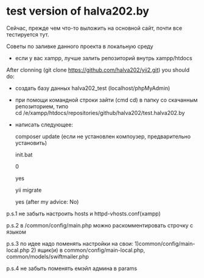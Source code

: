 # test version of halva202.by
Сейчас, прежде чем что-то выложить на основной сайт, почти все тестируется тут.

Советы по заливке данного проекта в локальную среду

- если у вас xampp, лучше залить репозиторий внутрь xampp/htdocs

After clonning (git clone  https://github.com/halva202/yii2.git) you should do:

- создать базу данных halva202_test (localhost/phpMyAdmin)

- при помощи командной строки зайти (cmd cd) в папку со скачанным репозиторием, типо  
cd /e/xampp/htdocs/repositories/github/halva202/test.halva202.by

- написать следующее:

	composer update (если не установлен компоузер, предварительно установить)

	init.bat

	0

	yes

	yii migrate

	yes (after my advice: No)




p.s.1 не забыть настроить hosts и httpd-vhosts.conf(xampp)

p.s.2 в /common/config/main.php можно раскомментировать строчку с языком

p.s.3 по идее надо поменять настройки на свои: 1)common/config/main-local.php 2) ящик(и) в common/config/main-local.php, common/models/swiftmailer.php

p.s.4 не забыть поменять емэйл админа в params
